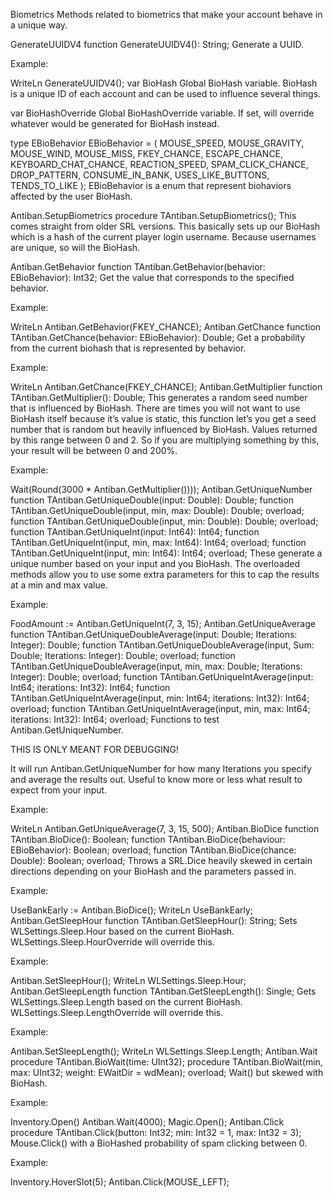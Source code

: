 Biometrics
Methods related to biometrics that make your account behave in a unique way.

GenerateUUIDV4
function GenerateUUIDV4(): String;
Generate a UUID.

Example:

WriteLn GenerateUUIDV4();
var BioHash
Global BioHash variable. BioHash is a unique ID of each account and can be used to influence several things.

var BioHashOverride
Global BioHashOverride variable. If set, will override whatever would be generated for BioHash instead.

type EBioBehavior
EBioBehavior = (
  MOUSE_SPEED,
  MOUSE_GRAVITY,
  MOUSE_WIND,
  MOUSE_MISS,
  FKEY_CHANCE,
  ESCAPE_CHANCE,
  KEYBOARD_CHAT_CHANCE,
  REACTION_SPEED,
  SPAM_CLICK_CHANCE,
  DROP_PATTERN,
  CONSUME_IN_BANK,
  USES_LIKE_BUTTONS,
  TENDS_TO_LIKE
);
EBioBehavior is a enum that represent biohaviors affected by the user BioHash.

Antiban.SetupBiometrics
procedure TAntiban.SetupBiometrics();
This comes straight from older SRL versions. This basically sets up our BioHash which is a hash of the current player login username. Because usernames are unique, so will the BioHash.

Antiban.GetBehavior
function TAntiban.GetBehavior(behavior: EBioBehavior): Int32;
Get the value that corresponds to the specified behavior.

Example:

WriteLn Antiban.GetBehavior(FKEY_CHANCE);
Antiban.GetChance
function TAntiban.GetChance(behavior: EBioBehavior): Double;
Get a probability from the current biohash that is represented by behavior.

Example:

WriteLn Antiban.GetChance(FKEY_CHANCE);
Antiban.GetMultiplier
function TAntiban.GetMultiplier(): Double;
This generates a random seed number that is influenced by BioHash. There are times you will not want to use BioHash itself because it’s value is static, this function let’s you get a seed number that is random but heavily influenced by BioHash. Values returned by this range between 0 and 2. So if you are multiplying something by this, your result will be between 0 and 200%.

Example:

Wait(Round(3000 * Antiban.GetMultiplier())));
Antiban.GetUniqueNumber
function TAntiban.GetUniqueDouble(input: Double): Double;
function TAntiban.GetUniqueDouble(input, min, max: Double): Double; overload;
function TAntiban.GetUniqueDouble(input, min: Double): Double; overload;
function TAntiban.GetUniqueInt(input: Int64): Int64;
function TAntiban.GetUniqueInt(input, min, max: Int64): Int64; overload;
function TAntiban.GetUniqueInt(input, min: Int64): Int64; overload;
These generate a unique number based on your input and you BioHash. The overloaded methods allow you to use some extra parameters for this to cap the results at a min and max value.

Example:

FoodAmount := Antiban.GetUniqueInt(7, 3, 15);
Antiban.GetUniqueAverage
function TAntiban.GetUniqueDoubleAverage(input: Double; Iterations: Integer): Double;
function TAntiban.GetUniqueDoubleAverage(input, Sum: Double; Iterations: Integer): Double; overload;
function TAntiban.GetUniqueDoubleAverage(input, min, max: Double; Iterations: Integer): Double; overload;
function TAntiban.GetUniqueIntAverage(input: Int64; iterations: Int32): Int64;
function TAntiban.GetUniqueIntAverage(input, min: Int64; iterations: Int32): Int64; overload;
function TAntiban.GetUniqueIntAverage(input, min, max: Int64; iterations: Int32): Int64; overload;
Functions to test Antiban.GetUniqueNumber.

THIS IS ONLY MEANT FOR DEBUGGING!

It will run Antiban.GetUniqueNumber for how many Iterations you specify and average the results out. Useful to know more or less what result to expect from your input.

Example:

WriteLn Antiban.GetUniqueAverage(7, 3, 15, 500);
Antiban.BioDice
function TAntiban.BioDice(): Boolean;
function TAntiban.BioDice(behaviour: EBioBehavior): Boolean; overload;
function TAntiban.BioDice(chance: Double): Boolean; overload;
Throws a SRL.Dice heavily skewed in certain directions depending on your BioHash and the parameters passed in.

Example:

UseBankEarly := Antiban.BioDice();
WriteLn UseBankEarly;
Antiban.GetSleepHour
function TAntiban.GetSleepHour(): String;
Sets WLSettings.Sleep.Hour based on the current BioHash. WLSettings.Sleep.HourOverride will override this.

Example:

Antiban.SetSleepHour();
WriteLn WLSettings.Sleep.Hour;
Antiban.GetSleepLength
function TAntiban.GetSleepLength(): Single;
Gets WLSettings.Sleep.Length based on the current BioHash. WLSettings.Sleep.LengthOverride will override this.

Example:

Antiban.SetSleepLength();
WriteLn WLSettings.Sleep.Length;
Antiban.Wait
procedure TAntiban.BioWait(time: UInt32);
procedure TAntiban.BioWait(min, max: UInt32; weight: EWaitDir = wdMean); overload;
Wait() but skewed with BioHash.

Example:

Inventory.Open()
Antiban.Wait(4000);
Magic.Open();
Antiban.Click
procedure TAntiban.Click(button: Int32; min: Int32 = 1, max: Int32 = 3);
Mouse.Click() with a BioHashed probability of spam clicking between 0.

Example:

Inventory.HoverSlot(5);
Antiban.Click(MOUSE_LEFT);